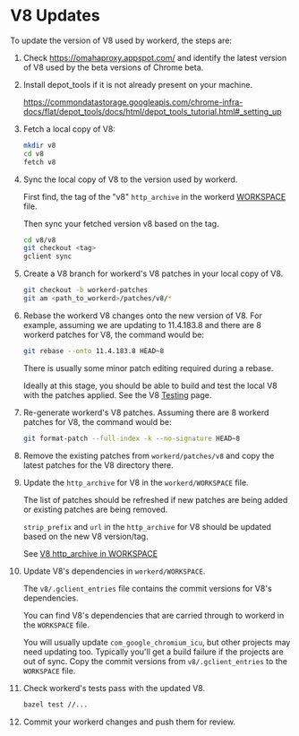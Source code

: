 # V8 Updates

To update the version of V8 used by workerd, the steps are:

1. Check <https://omahaproxy.appspot.com/> and identify the latest version of V8 used by the beta versions of Chrome beta.

2. Install depot_tools if it is not already present on your machine.

   <https://commondatastorage.googleapis.com/chrome-infra-docs/flat/depot_tools/docs/html/depot_tools_tutorial.html#_setting_up>

3. Fetch a local copy of V8:

   ```sh
   mkdir v8
   cd v8
   fetch v8
   ```

4. Sync the local copy of V8 to the version used by workerd.

   First find, the tag of the "v8" `http_archive` in the workerd [WORKSPACE](../WORKSPACE) file.

   Then sync your fetched version v8 based on the tag.

   ```sh
   cd v8/v8
   git checkout <tag>
   gclient sync
   ```

5. Create a V8 branch for workerd's V8 patches in your local copy of V8.

   ```sh
   git checkout -b workerd-patches
   git am <path_to_workerd>/patches/v8/*
   ```

6. Rebase the workerd V8 changes onto the new version of V8. For example, assuming
   we are updating to 11.4.183.8 and there are 8 workerd patches for V8, the
   command would be:

   ```sh
   git rebase --onto 11.4.183.8 HEAD~8
   ```

   There is usually some minor patch editing required during a rebase.

   Ideally at this stage, you should be able to build and test the local V8 with the
   patches applied. See the V8 [Testing](https://v8.dev/docs/test) page.

7. Re-generate workerd's V8 patches. Assuming there are 8 workerd patches for V8,
   the command would be:

   ```sh
   git format-patch --full-index -k --no-signature HEAD~8
   ```

8. Remove the existing patches from `workerd/patches/v8` and copy the latest patches
   for the V8 directory there.

9. Update the `http_archive` for V8 in the `workerd/WORKSPACE` file.

    The list of patches should be refreshed if new patches are being added or existing
    patches are being removed.

    `strip_prefix` and `url` in the `http_archive` for V8 should be updated based on the new V8
    version/tag.

    See [V8 http_archive in WORKSPACE](https://github.com/cloudflare/workerd/blob/587ad90dd1e91d2660c271018056f4189fca3501/WORKSPACE#L408)

10. Update V8's dependencies in `workerd/WORKSPACE`.

    The `v8/.gclient_entries` file contains the commit versions for V8's dependencies.

    You can find V8's dependencies that are carried through to workerd in the `WORKSPACE` file.

    You will usually update `com_google_chromium_icu`, but other projects may need updating
    too. Typically you'll get a build failure if the projects are out of sync. Copy the
    commit versions from `v8/.gclient_entries` to the `WORKSPACE` file.

11. Check workerd's tests pass with the updated V8.

     ```sh
     bazel test //...
     ```

12. Commit your workerd changes and push them for review.
